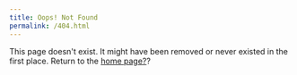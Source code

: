 ```yaml
---
title: Oops! Not Found
permalink: /404.html
---
```


This page doesn't exist. It might have been removed or never existed in the first place. Return to the [home page?](/)?